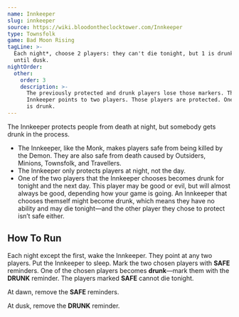 ```yaml
---
name: Innkeeper
slug: innkeeper
source: https://wiki.bloodontheclocktower.com/Innkeeper
type: Townsfolk
game: Bad Moon Rising
tagLine: >-
  Each night*, choose 2 players: they can't die tonight, but 1 is drunk
  until dusk.
nightOrder:
  other:
    order: 3
    description: >-
      The previously protected and drunk players lose those markers. The
      Innkeeper points to two players. Those players are protected. One
      is drunk.
---
```


The Innkeeper protects people from death at night, but somebody gets
drunk in the process.

- The Innkeeper, like the Monk, makes players safe from being killed by
  the Demon. They are also safe from death caused by Outsiders, Minions,
  Townsfolk, and Travellers.
- The Innkeeper only protects players at night, not the day.
- One of the two players that the Innkeeper chooses becomes drunk for
  tonight and the next day. This player may be good or evil, but will
  almost always be good, depending how your game is going. An Innkeeper
  that chooses themself might become drunk, which means they have no
  ability and may die tonight—and the other player they chose to protect
  isn’t safe either.

## How To Run

Each night except the first, wake the Innkeeper. They point at any two
players. Put the Innkeeper to sleep. Mark the two chosen players with
**SAFE** reminders. One of the chosen players becomes **drunk**—mark
them with the **DRUNK** reminder. The players marked **SAFE** cannot die
tonight.

At dawn, remove the **SAFE** reminders.

At dusk, remove the **DRUNK** reminder.
